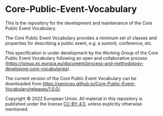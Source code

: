 # Core-Public-Event-Vocabulary

This is the repository for the development and maintenance of the Core Public Event Vocabulary. 

The Core Public Event Vocabulary provides a minimum set of classes and properties for describing a public event, e.g. a summit, conference, etc. 

This specification is under development by the Working Group of the Core Public Event Vocabulary following an open and collaborative process (https://joinup.ec.europa.eu/document/process-and-methodology-developing-core-vocabularies). 

The current version of the Core Public Event Vocabulary can be downloaded from https://semiceu.github.io/Core-Public-Event-Vocabulary/releases/1.0.0/.

Copyright © 2022 European Union. All material in this repository is published under the license [CC-BY 4.0](https://creativecommons.org/licenses/by/4.0/), unless explicitly otherwise mentioned.
